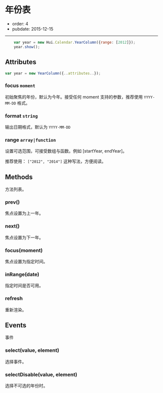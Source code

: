 # 年份表

- order: 4
- pubdate: 2015-12-15

---

<link rel="stylesheet" href="../dist/asset/alice/one.css">
<link rel="stylesheet" href="../dist/asset/alice/calendar.css">
<script src="../dist/lib/jquery/jquery.js"></script>
<script src="../dist/lib/handlebars/handlebars.js"></script>
<script src="../dist/lib/moment/moment.js"></script>
<script src="../dist/core-debug.js"></script>
<script src="../dist/hui-debug.js"></script>


<style type="text/css">
.ui-calendar-year {
position: absolute;
top: 160px;
right: 10%;
}
</style>


````javascript
    var year = new Hui.Calendar.YearColumn({range: [2012]});
    year.show();
````

## Attributes

```javascript
var year = new YearColumn({..attributes..});
```

### focus `moment`

初始聚焦的年份，默认为今年。接受任何 moment 支持的参数，推荐使用 `YYYY-MM-DD` 格式。


### format `string`

输出日期格式，默认为 `YYYY-MM-DD`


### range `array|function`

设置可选范围，可接受数组与函数。例如 [startYear, endYear]。

推荐使用： `["2012", "2014"]` 这种写法，方便阅读。


## Methods

方法列表。

### prev()

焦点设置为上一年。

### next()

焦点设置为下一年。

### focus(moment)

焦点设置为指定时间。

### inRange(date)

指定时间是否可用。

### refresh

重新渲染。

## Events

事件

### select(value, element)

选择事件。

### selectDisable(value, element)

选择不可选的年份时。

